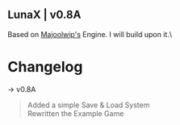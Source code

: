 ## LunaX | v0.8A

Based on [Majoolwip's](https://www.youtube.com/watch?v=4iPEjFUZNsw&list=PL7dwpoQd3a8j6C9p5LqHzYFSkii6iWPZF) Engine. I will build upon it.\

# Changelog

-> v0.8A
   > Added a simple Save & Load System\
   > Rewritten the Example Game
